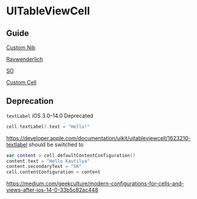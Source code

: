 # UITableViewCell


## Guide

[Custom Nib](https://izziswift.com/custom-uitableviewcell-from-nib-in-swift/)

[Raywenderlich](https://www.raywenderlich.com/books/uikit-apprentice/v9.0/chapters/33-custom-table-cells)

[SO](https://stackoverflow.com/questions/24170922/creating-custom-tableview-cells-in-swift)

[Custom Cell](https://slicode.com/how-to-create-custom-tableview-cell-in-swift/)
## Deprecation
`textLabel` iOS 3.0–14.0 Deprecated
```swift
cell.textLabel?.text = "Hello!"
```

https://developer.apple.com/documentation/uikit/uitableviewcell/1623210-textlabel
should be switched to 
```swift
var content = cell.defaultContentConfiguration()
content.text = "Hello Kautilya"
content.secondaryText = "SK"
cell.contentConfiguration = content
```
https://medium.com/geekculture/modern-configurations-for-cells-and-views-after-ios-14-0-33b5c82ac448



